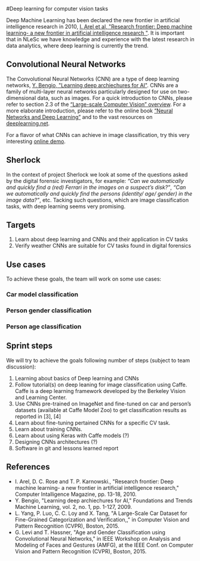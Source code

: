 #Deep learning for computer vision tasks

Deep Machine Learning has been declared the new frontier in artificial intelligence research in 2010, [I. Arel et al, "Research frontier: Deep machine learning- a new frontier in artificial intelligence research "](http://web.eecs.utk.edu/~itamar/Papers/CIM2010.pdf). It is important that in NLeSc we have knowledge and experience with the latest research in data analytics, where deep learning is currently the trend. 

## Convolutional Neural Networks
The Convolutional Neural Networks (CNN) are a type of deep learning networks, [Y. Bengio, "Learning deep archiechures for AI"](http://www.iro.umontreal.ca/~bengioy/papers/ftml.pdf). CNNs are a family of multi-layer neural networks particularly designed for use on two-dimensional data, such as images. For a quick introduction to CNNs, please refer to section 2.3 of the [“Large-scale Computer Vision” overview](https://nlesc.sharepoint.com/sites/mlpr/Shared%20Documents/overview.pdf). For a more elaborate introduction, please refer to the online book [“Neural Networks and Deep Learning”](http://neuralnetworksanddeeplearning.com/index.html) and to the vast resources on [deeplearning.net](http://deaplearning.net). 

For a flavor of what CNNs can achieve in image classification, try this very interesting [online demo](http://demo.caffe.berkeleyvision.org/). 

## Sherlock
In the context of project Sherlock we look at some of the questions asked by the digital forensic investigators, for example: *“Can we automatically and quickly find a (red) Ferrari in the images on a suspect’s disk?”*, *“Can we automatically and quickly find the persons (identity/ age/ gender) in the image data?”*, etc. Tacking such questions, which are image classification tasks, with deep learning seems very promising. 

## Targets

1.	Learn  about deep learning and CNNs and their application in CV tasks
2.	Verify weather CNNs are suitable for CV tasks found in digital forensics

## Use cases
To achieve these goals, the team will work on some use cases:
### Car model classification

### Person gender classification
### Person age classification

## Sprint steps
We will try to achieve the goals following number of steps (subject to team discussion):

1.	Learning about basics of Deep learning and CNNs
2.	Follow tutorial(s) on deep leaning for image classification using Caffe. Caffe is a deep learning framework developed by the Berkeley Vision and Learning Center.
3.	Use CNNs pre-trained on ImageNet and fine-tuned on car and person’s datasets (available at Caffe Model Zoo) to get classification results as reported in [3], [4]
4.	Learn about fine-tuning pertained CNNs for a specific CV task. 
5.	Learn about training CNNs. 
6.	Learn about using Keras with Caffe models (?)
7.	Designing CNNs architectures (?)
8.	Software in git and lessons learned report


## References
*   I. Arel, D. C. Rose and T. P. Karnowski., "Research frontier: Deep machine learning- a new frontier in artificial intelligence research," Computer Intalligence Magazine, pp. 13-18, 2010. 
*   Y. Bengio, "Learning deep archiechures for AI," Foundations and Trends Machine Learning, vol. 2, no. 1, pp. 1-127, 2009. 
* 	L. Yang, P. Luo, C. C. Loy and X. Tang, "A Large-Scale Car Dataset for Fine-Grained Categorization and Verification,," in Computer Vision and Pattern Recognition (CVPR), Boston, 2015. 
*	G. Levi and T. Hassner, "Age and Gender Classification using Convolutional Neural Networks," in IEEE Workshop on Analysis and Modeling of Faces and Gestures (AMFG), at the IEEE Conf. on Computer Vision and Pattern Recognition (CVPR), Boston, 2015. 

